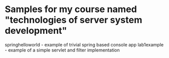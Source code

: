 # Samples for my course named "technologies of server system development"

springhelloworld - example of trivial spring based console app
lab1example      - example of a simple servlet and filter implementation